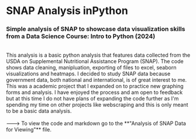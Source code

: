 # SNAP Analysis inPython
### Simple analysis of SNAP to showcase data visualization skills from a Data Science Course: Intro to Python (2024) <br>
<br>
This analysis is a basic python analysis that features data collected from the USDA on Supplemental Nutritional Assistance Program (SNAP). The code shows data cleaning, manipluation, exporting of files to excel, seaborn visualizations and heatmaps. I decided to study SNAP data because government data, both national and international, is of great interest to me. This was a academic project that I expanded on to practice new graphing forms and analysis. I have enjoyed the process and am open to feedback but at this time I do not have plans of expanding the code further as I'm spending my time on other projects like webscraping and this is only meant to be a basic data analysis. <br> 
<br>
🡒 To view the code and markdown go to the **"Analysis of SNAP Data for Viewing"** file.  <br>
